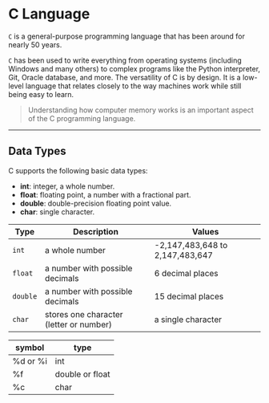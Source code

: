 # C Language

`C` is a general-purpose programming language that has been around for nearly 50 years.

`C` has been used to write everything from operating systems (including Windows and many others) to complex programs like the Python interpreter, Git, Oracle database, and more.
The versatility of C is by design. It is a low-level language that relates closely to the way machines work while still being easy to learn.

> Understanding how computer memory works is an important aspect of the C programming language.

---

## Data Types

C supports the following basic data types:

- **int**: integer, a whole number.
- **float**: floating point, a number with a fractional part.
- **double**: double-precision floating point value.
- **char**: single character.

| Type     | Description                             | Values                          |
| -------- | --------------------------------------- | ------------------------------- |
| `int`    | a whole number                          | -2,147,483,648 to 2,147,483,647 |
| `float`  | a number with possible decimals         | 6 decimal places                |
| `double` | a number with possible decimals         | 15 decimal places               |
| `char`   | stores one character (letter or number) | a single character              |

| symbol   | type            |
| -------- | --------------- |
| %d or %i | int             |
| %f       | double or float |
| %c       | char            |
